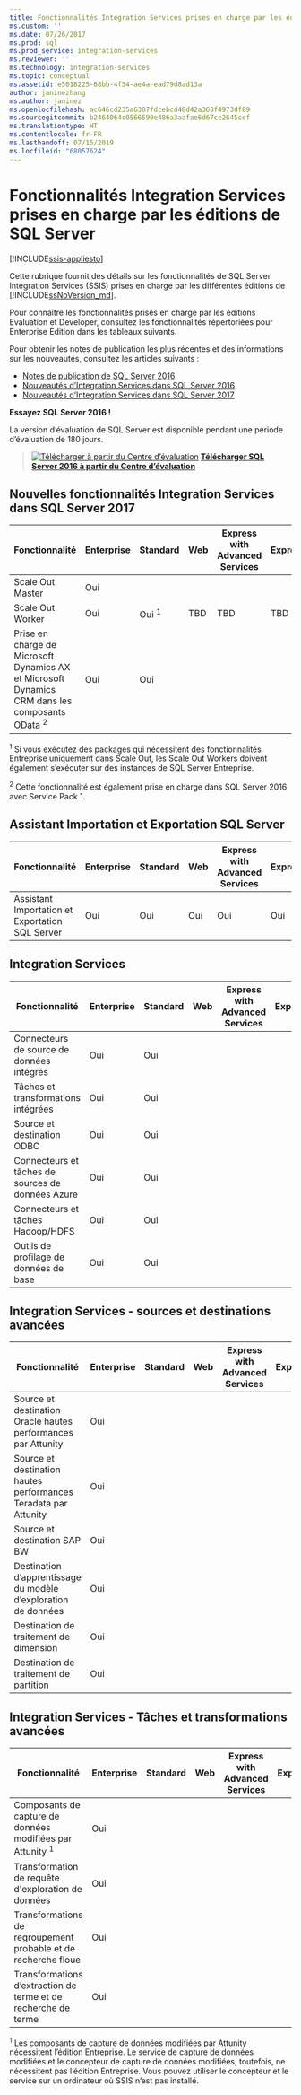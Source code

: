 ```yaml
---
title: Fonctionnalités Integration Services prises en charge par les éditions de SQL Server | Microsoft Docs
ms.custom: ''
ms.date: 07/26/2017
ms.prod: sql
ms.prod_service: integration-services
ms.reviewer: ''
ms.technology: integration-services
ms.topic: conceptual
ms.assetid: e5018225-68bb-4f34-ae4a-ead79d8ad13a
author: janinezhang
ms.author: janinez
ms.openlocfilehash: ac646cd235a6307fdcebcd48d42a368f4973df89
ms.sourcegitcommit: b2464064c0566590e486a3aafae6d67ce2645cef
ms.translationtype: HT
ms.contentlocale: fr-FR
ms.lasthandoff: 07/15/2019
ms.locfileid: "68057624"
---
```

# <a name="integration-services-features-supported-by-the-editions-of-sql-server"></a>Fonctionnalités Integration Services prises en charge par les éditions de SQL Server

[!INCLUDE[ssis-appliesto](../includes/ssis-appliesto-ssvrpluslinux-asdb-asdw-xxx.md)]


 Cette rubrique fournit des détails sur les fonctionnalités de SQL Server Integration Services (SSIS) prises en charge par les différentes éditions de [!INCLUDE[ssNoVersion_md](../includes/ssnoversion-md.md)].  

Pour connaître les fonctionnalités prises en charge par les éditions Evaluation et Developer, consultez les fonctionnalités répertoriées pour Enterprise Edition dans les tableaux suivants.
  
Pour obtenir les notes de publication les plus récentes et des informations sur les nouveautés, consultez les articles suivants :
-   [Notes de publication de SQL Server 2016](../sql-server/sql-server-2016-release-notes.md)
-   [Nouveautés d’Integration Services dans SQL Server 2016](../integration-services/what-s-new-in-integration-services-in-sql-server-2016.md)
-   [Nouveautés d’Integration Services dans SQL Server 2017](../integration-services/what-s-new-in-integration-services-in-sql-server-2017.md)
    
**Essayez SQL Server 2016 !**    

La version d’évaluation de SQL Server est disponible pendant une période d’évaluation de 180 jours.  
    
> [![Télécharger à partir du Centre d’évaluation](../analysis-services/media/download.png)](https://www.microsoft.com/evalcenter/evaluate-sql-server-2016) **[Télécharger SQL Server 2016 à partir du Centre d’évaluation](https://www.microsoft.com/evalcenter/evaluate-sql-server-2016)**    
    
## <a name="ISNew"></a> Nouvelles fonctionnalités Integration Services dans SQL Server 2017
  
|Fonctionnalité|Enterprise|Standard|Web|Express with Advanced Services|Express|  
|-------------|----------------|--------------|---------|------------------------------------|------------------------|  
|Scale Out Master|Oui|||||
|Scale Out Worker|Oui|Oui <sup>1</sup>|TBD|TBD|TBD|
|Prise en charge de Microsoft Dynamics AX et Microsoft Dynamics CRM dans les composants OData <sup>2</sup>|Oui|Oui||||

<sup>1</sup> Si vous exécutez des packages qui nécessitent des fonctionnalités Entreprise uniquement dans Scale Out, les Scale Out Workers doivent également s’exécuter sur des instances de SQL Server Entreprise.

<sup>2</sup> Cette fonctionnalité est également prise en charge dans SQL Server 2016 avec Service Pack 1.

## <a name="IEWiz"></a> Assistant Importation et Exportation SQL Server

|Fonctionnalité|Enterprise|Standard|Web|Express with Advanced Services|Express|  
|-------------|----------------|--------------|---------|------------------------------------|------------------------|  
|Assistant Importation et Exportation SQL Server|Oui|Oui|Oui|Oui|Oui|  

## <a name="IS"></a> Integration Services  
  
|Fonctionnalité|Enterprise|Standard|Web|Express with Advanced Services|Express|  
|-------------|----------------|--------------|---------|------------------------------------|------------------------|  
|Connecteurs de source de données intégrés|Oui|Oui|||| 
|Tâches et transformations intégrées|Oui|Oui||||  
|Source et destination ODBC |Oui|Oui|||| 
|Connecteurs et tâches de sources de données Azure|Oui|Oui||||  
|Connecteurs et tâches Hadoop/HDFS|Oui|Oui||||  
|Outils de profilage de données de base|Oui|Oui|||| 

## <a name="ISAA"></a> Integration Services - sources et destinations avancées  
  
|Fonctionnalité|Enterprise|Standard|Web|Express with Advanced Services|Express|  
|-------------|----------------|--------------|---------|------------------------------------|------------------------|  
|Source et destination Oracle hautes performances par Attunity|Oui|||||  
|Source et destination hautes performances Teradata par Attunity|Oui|||||  
|Source et destination SAP BW|Oui|||||  
|Destination d’apprentissage du modèle d’exploration de données|Oui|||||  
|Destination de traitement de dimension|Oui|||||  
|Destination de traitement de partition|Oui|||||  
  
## <a name="ISAT"></a> Integration Services - Tâches et transformations avancées  
  
|Fonctionnalité|Enterprise|Standard|Web|Express with Advanced Services|Express|  
|-------------|----------------|--------------|---------|------------------------------------|------------------------|  
|Composants de capture de données modifiées par Attunity <sup>1</sup>|Oui|||||  
|Transformation de requête d'exploration de données|Oui|||||  
|Transformations de regroupement probable et de recherche floue|Oui|||||  
|Transformations d’extraction de terme et de recherche de terme|Oui|||||  

<sup>1</sup> Les composants de capture de données modifiées par Attunity nécessitent l’édition Entreprise. Le service de capture de données modifiées et le concepteur de capture de données modifiées, toutefois, ne nécessitent pas l’édition Entreprise. Vous pouvez utiliser le concepteur et le service sur un ordinateur où SSIS n’est pas installé.
